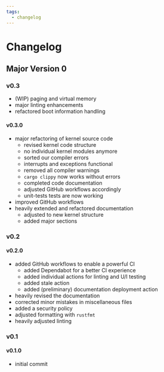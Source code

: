 ```yaml
---
tags:
  - changelog
---
```


# Changelog

## Major Version 0

### v0.3

- (WIP) paging and virtual memory
- major linting enhancements
- refactored boot information handling

#### v0.3.0

- major refactoring of kernel source code
  - revised kernel code structure
  - no individual kernel modules anymore
  - sorted our compiler errors
  - interrupts and exceptions functional
  - removed all compiler warnings
  - `cargo clippy` now works without errors
  - completed code documentation
  - adjusted GitHub workflows accordingly
  - unit-tests tests are now working
- improved GitHub workflows
- heavily extended and refactored documentation
  - adjusted to new kernel structure
  - added major sections

### v0.2

#### v0.2.0

- added GitHub workflows to enable a powerful CI
  - added Dependabot for a better CI experience
  - added individual actions for linting and U/I testing
  - added stale action
  - added (preliminary) documentation deployment action
- heavily revised the documentation
- corrected minor mistakes in miscellaneous files
- added a security policy
- adjusted formatting with `rustfmt`
- heavily adjusted linting

### v0.1

#### v0.1.0

- initial commit
